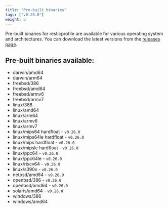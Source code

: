 ```yaml
---
title: "Pre-built binaries"
tags: ["v0.26.0"]
weight: 5
---
```


Pre-built binaries for resticprofile are available for various operating system and architectures.
You can download the latest versions from the [releases page](https://github.com/creativeprojects/resticprofile/releases).

## Pre-built binaries available:
- darwin/amd64
- darwin/arm64
- freebsd/386
- freebsd/amd64
- freebsd/armv6
- freebsd/armv7
- linux/386
- linux/amd64
- linux/arm64
- linux/armv6
- linux/armv7
- linux/mips64 hardfloat - `v0.26.0`
- linux/mips64le hardfloat - `v0.26.0`
- linux/mips hardfloat - `v0.26.0`
- linux/mipsle hardfloat - `v0.26.0`
- linux/ppc64 - `v0.26.0`
- linux/ppc64le - `v0.26.0`
- linux/riscv64 - `v0.26.0`
- linux/s390x - `v0.26.0`
- netbsd/amd64 - `v0.26.0`
- openbsd/386 - `v0.26.0`
- openbsd/amd64 - `v0.26.0`
- solaris/amd64 - `v0.26.0`
- windows/386
- windows/amd64
